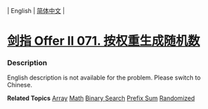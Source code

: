 | English | [简体中文](README.md) |

# [剑指 Offer II 071. 按权重生成随机数](https://leetcode.cn/problems/cuyjEf)
 ### Description
<p>English description is not available for the problem. Please switch to Chinese.</p>

**Related Topics**  [Array](https://leetcode.cn/tag/array) [Math](https://leetcode.cn/tag/math) [Binary Search](https://leetcode.cn/tag/binary-search) [Prefix Sum](https://leetcode.cn/tag/prefix-sum) [Randomized](https://leetcode.cn/tag/randomized) 